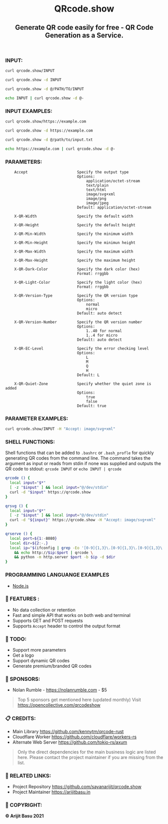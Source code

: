 <h1 align = "center">QRcode.show </h1>

<h2 align = "center">Generate QR code easily for free - QR Code Generation as a Service.</h2>

<br>

### INPUT:

```bash
curl qrcode.show/INPUT
```

```bash
curl qrcode.show -d INPUT
```

```bash
curl qrcode.show -d @/PATH/TO/INPUT
```

```bash
echo INPUT | curl qrcode.show -d @-
```

### INPUT EXAMPLES:

```bash
curl qrcode.show/https://example.com
```

```bash
curl qrcode.show -d https://example.com
```

```bash
curl qrcode.show -d @/path/to/input.txt
```

```bash
echo https://example.com | curl qrcode.show -d @-
```

### PARAMETERS:

```
    Accept                      Specify the output type
                                Options:
                                    application/octet-stream
                                    text/plain
                                    text/html
                                    image/svg+xml
                                    image/png
                                    image/jpeg
                                Default: application/octet-stream

    X-QR-Width                  Specify the default width

    X-QR-Height                 Specify the default height

    X-QR-Min-Width              Specify the minimum width

    X-QR-Min-Height             Specify the minimun height

    X-QR-Max-Width              Specify the maximum width

    X-QR-Max-Height             Specify the maximum height

    X-QR-Dark-Color             Specify the dark color (hex)
                                Format: rrggbb

    X-QR-Light-Color            Specify the light color (hex)
                                Format: rrggbb

    X-QR-Version-Type           Specify the QR version type
                                Options:
                                    normal
                                    micro
                                Default: auto detect

    X-QR-Version-Number         Specify the QR version number
                                Options:
                                    1..40 for normal
                                    1..4 for micro
                                Default: auto detect

    X-QR-EC-Level               Specify the error checking level
                                Options:
                                    L
                                    M
                                    Q
                                    H
                                Default: L

    X-QR-Quiet-Zone             Specify whether the quiet zone is added
                                Options:
                                    true
                                    false
                                Default: true
```

### PARAMETER EXAMPLES:

```bash
curl qrcode.show/INPUT -H "Accept: image/svg+xml"
```

### SHELL FUNCTIONS:

Shell functions that can be added to `.bashrc` or `.bash_profle` for quickly generating QR codes from the command line. The command takes the argument as input or reads from stdin if none was supplied and outputs the QR code to stdout: `qrcode INPUT` or `echo INPUT | qrcode`

```bash
qrcode () {
  local input="$*"
  [ -z "$input" ] && local input="@/dev/stdin"
  curl -d "$input" https://qrcode.show
}
```

```bash
qrsvg () {
  local input="$*"
  [ -z "$input" ] && local input="@/dev/stdin"
  curl -d "${input}" https://qrcode.show -H "Accept: image/svg+xml"
}
```

```bash
qrserve () {
  local port=${1:-8080}
  local dir=${2:-.}
  local ip="$(ifconfig | grep -Eo '[0-9]{1,3}\.[0-9]{1,3}\.[0-9]{1,3}\.[0-9]{1,3}' | fzf --prompt IP:)" \
    && echo http://$ip:$port | qrcode \
    && python -m http.server $port -b $ip -d $dir
}
```

### PROGRAMMING LANGUANGE EXAMPLES

- [Node.js](./examples/nodejs)

### 🚀 FEATURES :

- No data collection or retention
- Fast and simple API that works on both web and terminal
- Supports GET and POST requests
- Supports `Accept` header to control the output format

### 📝 TODO:

- Support more parameters
- Get a logo
- Support dynamic QR codes
- Generate premium/branded QR codes

### 💖 SPONSORS:

- Nolan Rumble - https://nolanrumble.com - $5

> Top 5 sponsors get mentioned here (updated monthly) Visit https://opencollective.com/qrcodeshow

### 📋 CREDITS:

- Main Library https://github.com/kennytm/qrcode-rust
- Cloudflare Worker https://github.com/cloudflare/workers-rs
- Alternate Web Server https://github.com/tokio-rs/axum

> Only the direct dependencies for the main business logic are listed here. Please contact the project maintainer if you are missing from the list.

### 🔗 RELATED LINKS:

- Project Repository https://github.com/sayanarijit/qrcode.show
- Project Maintainer https://arijitbasu.in

### 📓 COPYRIGHT:

**© Arijit Basu 2021**
